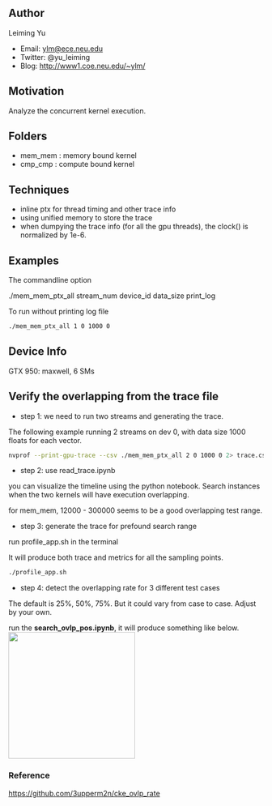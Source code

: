 ## Author
Leiming Yu
* Email: ylm@ece.neu.edu
* Twitter: @yu_leiming
* Blog: http://www1.coe.neu.edu/~ylm/

## Motivation
Analyze the concurrent kernel execution.

## Folders
* mem_mem : memory bound kernel 
* cmp_cmp : compute bound kernel

## Techniques
* inline ptx for thread timing and other trace info
* using unified memory to store the trace
* when dumpying the trace info (for all the gpu threads), the clock() is normalized by 1e-6.


## Examples
The commandline option 

./mem_mem_ptx_all stream_num device_id data_size print_log

To run without printing log file
```bash
./mem_mem_ptx_all 1 0 1000 0
```
## Device Info
GTX 950: maxwell, 6 SMs

## Verify the overlapping from the trace file
* step 1: we need to run two streams and generating the trace.

The following example running 2 streams on dev 0, with data size 1000 floats for each vector.
```bash
nvprof --print-gpu-trace --csv ./mem_mem_ptx_all 2 0 1000 0 2> trace.csv
```
* step 2: use read_trace.ipynb

you can visualize the timeline using the python notebook. Search instances when the two kernels will have execution overlapping.

for mem_mem, 12000 - 300000 seems to be a good overlapping test range.

* step 3: generate the trace for prefound search range

run profile_app.sh in the terminal

It will produce both trace and metrics for all the sampling points.
```bash
./profile_app.sh
```
* step 4: detect the overlapping rate for 3 different test cases

The default is 25%, 50%, 75%. But it could vary from case to case. Adjust by your own.

run the **search_ovlp_pos.ipynb**, it will produce something like below.
<image src="Figs/ovlp_rate.png" height=250px>



### Reference
https://github.com/3upperm2n/cke_ovlp_rate
